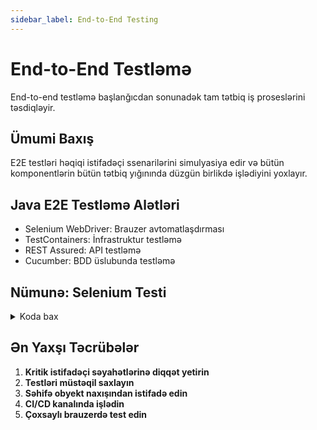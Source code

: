 ```yaml
---
sidebar_label: End-to-End Testing
---
```

# End-to-End Testləmə

End-to-end testləmə başlanğıcdan sonunadək tam tətbiq iş proseslərini təsdiqləyir.

## Ümumi Baxış

E2E testləri həqiqi istifadəçi ssenarilərini simulyasiya edir və bütün komponentlərin bütün tətbiq yığınında düzgün birlikdə işlədiyini yoxlayır.

## Java E2E Testləmə Alətləri

- Selenium WebDriver: Brauzer avtomatlaşdırması
- TestContainers: İnfrastruktur testləmə
- REST Assured: API testləmə
- Cucumber: BDD üslubunda testləmə

## Nümunə: Selenium Testi

<details>
<summary>Koda bax</summary>

```java
@Test
void userLoginFlow() {
    WebDriver driver = new ChromeDriver();
    
    // Navigate to login page
    driver.get("https://example.com/login");
    
    // Enter credentials
    driver.findElement(By.id("username")).sendKeys("testuser");
    driver.findElement(By.id("password")).sendKeys("password");
    
    // Submit form
    driver.findElement(By.id("login-btn")).click();
    
    // Verify successful login
    WebElement dashboard = driver.findElement(By.id("dashboard"));
    assertTrue(dashboard.isDisplayed());
    
    driver.quit();
}
```
</details>

## Ən Yaxşı Təcrübələr

1. **Kritik istifadəçi səyahətlərinə diqqət yetirin**
2. **Testləri müstəqil saxlayın**
3. **Səhifə obyekt naxışından istifadə edin**
4. **CI/CD kanalında işlədin**
5. **Çoxsaylı brauzerdə test edin**